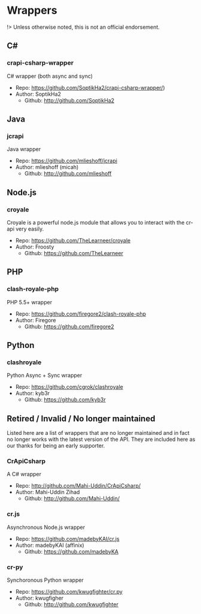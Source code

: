 # Wrappers

!> Unless otherwise noted, this is not an official endorsement.

## C\# #

### crapi-csharp-wrapper

C\# wrapper (both async and sync)

- Repo: https://github.com/SoptikHa2/crapi-csharp-wrapper/)
- Author: SoptikHa2
    - Github: http://github.com/SoptikHa2

## Java  

### jcrapi

Java wrapper

- Repo: https://github.com/mlieshoff/jcrapi
- Author: mlieshoff (micah)
    - Github: http://github.com/mlieshoff

## Node.js  

### croyale

Croyale is a powerful node.js module that allows you to interact with the cr-api very easily.

- Repo: https://github.com/TheLearneer/croyale
- Author: Froosty
    - Github: https://github.com/TheLearneer

## PHP   

### clash-royale-php

PHP 5.5+ wrapper

- Repo: https://github.com/firegore2/clash-royale-php
- Author: Firegore
    - Github: https://github.com/firegore2

## Python

### clashroyale

Python Async + Sync wrapper

- Repo: https://github.com/cgrok/clashroyale
- Author: kyb3r
    - Github: https://github.com/kyb3r

## Retired / Invalid /  No longer maintained

Listed here are a list of wrappers that are no longer maintained and in fact no longer works with the latest version of the API. They are included here as our thanks for being an early supporter.

### CrApiCsharp   

A C\# wrapper

- Repo: http://github.com/Mahi-Uddin/CrApiCsharp/
- Author: Mahi-Uddin Zihad
    - Github: http://github.com/Mahi-Uddin/
    
### cr.js

Asynchronous Node.js wrapper

- Repo: https://github.com/madebyKAI/cr.js
- Author: madebyKAI (affinix)
    - Github: https://github.com/madebyKA

### cr-py

Synchoronous Python wrapper

- Repo: https://github.com/kwugfighter/cr.py
- Author: kwugfigher
    - Github: http://github.com/kwugfighter
